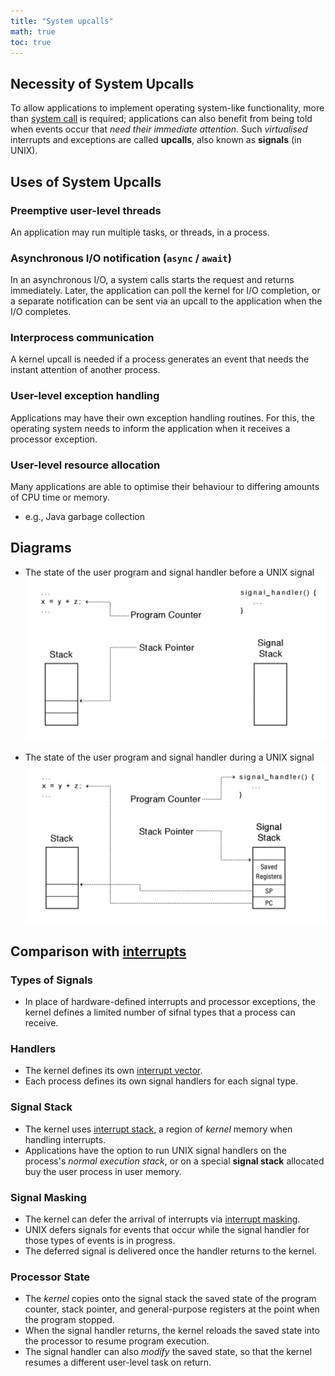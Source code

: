 ```yaml
---
title: "System upcalls"
math: true
toc: true
---
```


## Necessity of System Upcalls
To allow applications to implement operating system-like functionality, more than [system call](notes/Mode%20transfer.md#System%20Calls) is required; applications can also benefit from being told when events occur that _need their immediate attention_. Such _virtualised_ interrupts and exceptions are called **upcalls**, also known as **signals** (in UNIX).

## Uses of System Upcalls
### Preemptive user-level threads
An application may run multiple tasks, or threads, in a process.

### Asynchronous I/O notification (`async` / `await`)
In an asynchronous I/O, a system calls starts the request and returns immediately. Later, the application can poll the kernel for I/O completion, or a separate notification can be sent via an upcall to the application when the I/O completes.

### Interprocess communication
A kernel upcall is needed if a process generates an event that needs the instant attention of another process.

### User-level exception handling
Applications may have their own exception handling routines. For this, the operating system needs to inform the application when it receives a processor exception.

### User-level resource allocation
Many applications are able to optimise their behaviour to differing amounts of CPU time or memory.
- e.g., Java garbage collection

## Diagrams
- The state of the user program and signal handler before a UNIX signal
![upcall-before](/notes/images/upcall-before.png)

- The state of the user program and signal handler during a UNIX signal
![upcall-during](/notes/images/upcall-during.png)

## Comparison with [interrupts](notes/Mode%20transfer.md#Interrupts)
### Types of Signals
- In place of hardware-defined interrupts and processor exceptions, the kernel defines a limited number of sifnal types that a process can receive.

### Handlers
- The kernel defines its own [interrupt vector](notes/Implementation%20of%20mode%20transfer.md#Interrupt%20Vector).
- Each process defines its own signal handlers for each signal type.

### Signal Stack
- The kernel uses [interrupt stack](notes/Implementation%20of%20mode%20transfer.md#Interrupt%20Stack), a region of _kernel_ memory when handling interrupts.
- Applications have the option to run UNIX signal handlers on the process's _normal execution stack_, or on a special **signal stack** allocated buy the user process in user memory.

### Signal Masking
- The kernel can defer the arrival of interrupts via [interrupt masking](notes/Implementation%20of%20mode%20transfer.md#Interrupt%20Masking).
- UNIX defers signals for events that occur while the signal handler for those types of events is in progress.
- The deferred signal is delivered once the handler returns to the kernel.

### Processor State
- The _kernel_ copies onto the signal stack the saved state of the program counter, stack pointer, and general-purpose registers at the point when the program stopped.
- When the signal handler returns, the kernel reloads the saved state into the processor to resume program execution.
- The signal handler can also _modify_ the saved state, so that the kernel resumes a different user-level task on return.